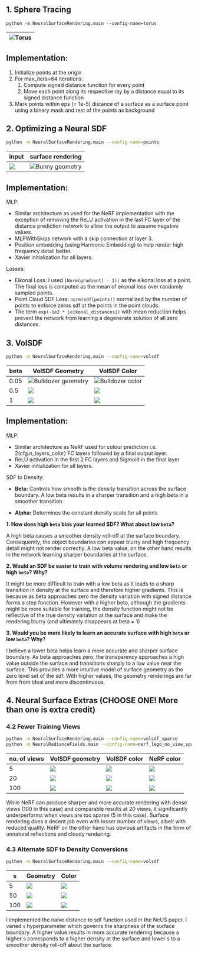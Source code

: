 ##  1. Sphere Tracing

```
python -m NeuralSurfaceRendering.main --config-name=torus
```

 | ![Torus](images_neural_surface/part_1.gif)|
|---|


Implementation: 
---
1. Initialize points at the origin
2. For max_iters=64 iterations:
   1. Compute signed distance function for every point
   2. Move each point along its respective ray by a distance equal to its signed distance function
3. Mark points within eps (= 1e-5) distance of a surface as a surface point using a binary mask and rest of the points as background



##  2. Optimizing a Neural SDF   

```bash
python -m NeuralSurfaceRendering.main --config-name=points
```

|input                              | surface rendering                      |
|-----------------------------------|----------------------------------------|
| ![](images_neural_surface_ta/part_2_input.gif) | ![Bunny geometry](images_neural_surface/part_2.gif) |


Implementation:
----

MLP: 
- Similar architecture as used for the NeRF implementation with the exception of removing the ReLU activation 
in the last FC layer of the distance prediction network to allow the output to assume negative values. 
- MLPWithSkips network with a skip connection at layer 3.
- Position embedding (using Harmonic Embedding) to help render high frequency detail better.
- Xavier initialization for all layers.

Losses:
- Eikonal Loss: I used `|Norm(gradient) - 1)|` as the eikonal loss at a point. The final loss is computed as the mean of eikonal loss over 
  randomly sampled points.
- Point Cloud SDF Loss: `norm(sdf(points))` normalized by the number of points to enforce zeros sdf at the points in the point clouds.
- The term `exp(-1e2 * |eikonal_distances|)` with mean reduction helps prevent the network from learning a degenerate solution of all zero distances.

##  3. VolSDF

```bash
python -m NeuralSurfaceRendering.main --config-name=volsdf
```

| beta           | VolSDF Geometry                                                         | VolSDF Color                                         |
|-------------|------------------------------------------------------------------|------------------------------------------------------|
| 0.05 | ![Bulldozer geometry](images_neural_surface/part_3_geometry.gif) | ![Bulldozer color](images_neural_surface/part_3.gif) |
| 0.5  | ![](images_neural_surface/part_3_geometry_beta0p5.gif)           | ![](images_neural_surface/part_3_beta0p5.gif)        |
| 1    | ![](images_neural_surface/part_3_geometry_volsdf_beta_1.gif)     | ![](images_neural_surface/part_3_beta1.gif)          |


Implementation:
---

MLP: 
- Similar architecture as NeRF used for colour prediction i.e. 2(cfg.n_layers_color) FC layers followed by a final output layer.
- ReLU activation in the first 2 FC layers and Sigmoid in the final layer
- Xavier initialization for all layers.

SDF to Density: 

- **Beta:** Controls how smooth is the density transition across the surface boundary. A low beta results in a sharper transition and a high beta in a 
  smoother 
  transition


- **Alpha:** Determines the constant density scale for all points


**1. How does high `beta` bias your learned SDF? What about low `beta`?**
   
 A high beta causes a smoother density roll-off at the surface boundary. Consequently, the object boundaries can appear blurry and 
    high frequency detail might not render correctly. A low beta value, on the other hand results in the network learning sharper boundaries
    at the surface. 

**2. Would an SDF be easier to train with volume rendering and low `beta` or high `beta`? Why?**
    
It might be more difficult to train with a low beta as it leads to a sharp transition in density at the surface and therefore
    higher gradients. This is because as beta approaches zero the density variation with signed distance forms a step function. 
    However with a higher beta, although the gradients might be more suitable for training, the density function might not be reflective
    of the true density variation at the surface and make the rendering blurry (and ultimately disappears at beta = 1)

**3. Would you be more likely to learn an accurate surface with high `beta` or low `beta`? Why?**
    
I believe a lower beta helps learn a more accurate and sharper surface boundary. As beta approaches zero, 
    the transparency approaches a high value 
    outside the surface and transitions sharply to a low value near the surface. This provides a more intuitive model of surface geometry as the 
    zero level set of the sdf. With higher values, the geometry renderings are far from from ideal and more discontinuous.

## 4. Neural Surface Extras (CHOOSE ONE! More than one is extra credit)


### 4.2 Fewer Training Views 


```bash
python -m NeuralSurfaceRendering.main --config-name=volsdf_sparse
python -m NeuralRadianceFields.main --config-name=nerf_lego_no_view_sparse
```
|         no. of views           |VolSDF geometry| VolSDF color                                             | NeRF color                                              |
|--------------------|---|------------------------------------------------------|-----------------------------------------------------|
| 5   |![](images_neural_surface/part_3_geometry_volsdf_sparse5.gif)| ![](images_neural_surface/part_3_volsdf_sparse5.gif) | ![](images_neural_surface/part_4_sparse_nerf_5.gif) |
| 20  |![](images_neural_surface/part_4_geometry_sparse.gif)| ![](images_neural_surface/part_4_sparse.gif)         | ![](images_neural_surface/part_4_sparse_nerf.gif)   |
| 100 |![](images_neural_surface/part_3_geometry.gif)| ![](images_neural_surface/part_3.gif)                | ![](images_neural_surface/part_3_noview_nerf.gif)   |

While NeRF can produce sharper and more accurate rendering with dense views (100 in this case) and comparable results at 20 views, it
significantly underperforms when views are too sparse (5 in this case). Surface rendering does a decent job even with lesser
number of views, albeit with reduced quality. NeRF on the other hand has obvious artifacts in the form of unnatural reflections and
cloudy rendering. 

### 4.3 Alternate SDF to Density Conversions

```bash
python -m NeuralSurfaceRendering.main --config-name=volsdf
```

|       s             |Geometry| Color |
|--------------------|---|------------------------------------------------------|
|5| ![](images_neural_surface/part_4_geometry_neus_sparse.gif) |![](images_neural_surface/part_4_neus_sparse.gif)|
| 50 |![](images_neural_surface/part_3_geometry_volsdf_neus50_sparse.gif)|![](images_neural_surface/part_3_neus50_sparse.gif)|
|100| ![](images_neural_surface/part_4_geometry_neus_s100.gif) |![](images_neural_surface/part_4_neus_sparse_s150.gif)|


I implemented the naive distance to sdf function used in the NeUS paper. I varied `s` hyperparameter which governs the 
sharpness of the surface boundary. A higher value results in more accurate rendering because a higher s corresponds to a higher density at the 
surface and lower s to a smoother density roll-off about the surface. 
